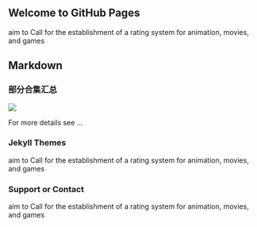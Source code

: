 ## Welcome to GitHub Pages

aim to Call for the establishment of a rating system for animation, movies, and games

## Markdown

### 部分合集汇总

![](D:\onedrive\桌面\妮妮图片.jpg)

For more details see ...

### Jekyll Themes

aim to Call for the establishment of a rating system for animation, movies, and games

### Support or Contact

aim to Call for the establishment of a rating system for animation, movies, and games
